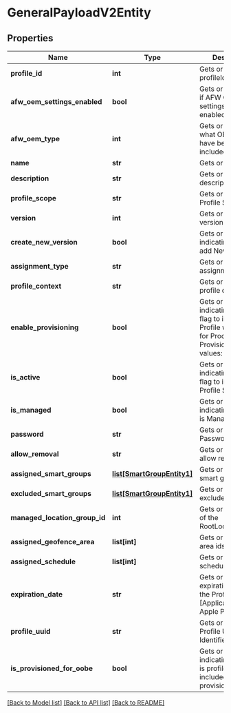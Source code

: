 # GeneralPayloadV2Entity

## Properties
Name | Type | Description | Notes
------------ | ------------- | ------------- | -------------
**profile_id** | **int** | Gets or sets profileId. | [optional] 
**afw_oem_settings_enabled** | **bool** | Gets or sets tracks if AFW OEM settings are enabled. | [optional] 
**afw_oem_type** | **int** | Gets or sets tracks what OEM settings have been included. | [optional] 
**name** | **str** | Gets or sets name. | [optional] 
**description** | **str** | Gets or sets description. | [optional] 
**profile_scope** | **str** | Gets or sets device Profile Scope. | [optional] 
**version** | **int** | Gets or sets version. | [optional] 
**create_new_version** | **bool** | Gets or sets a value indicating whether add New Version. | [optional] 
**assignment_type** | **str** | Gets or sets assignment Type. | [optional] 
**profile_context** | **str** | Gets or sets the profile context. | [optional] 
**enable_provisioning** | **bool** | Gets or sets a value indicating whether flag to indicate Profile will be used for Product Provisioning. Valid values: true, false. | [optional] 
**is_active** | **bool** | Gets or sets a value indicating whether flag to indicate Profile Status. | [optional] 
**is_managed** | **bool** | Gets or sets a value indicating whether is Managed. | [optional] 
**password** | **str** | Gets or sets unlock Password. | [optional] 
**allow_removal** | **str** | Gets or sets the allow removal. | [optional] 
**assigned_smart_groups** | [**list[SmartGroupEntity1]**](SmartGroupEntity1.md) | Gets or sets the smart groups. | [optional] 
**excluded_smart_groups** | [**list[SmartGroupEntity1]**](SmartGroupEntity1.md) | Gets or sets the excluded groups. | [optional] 
**managed_location_group_id** | **int** | Gets or sets the ID of the RootLocationGroup. | [optional] 
**assigned_geofence_area** | **list[int]** | Gets or sets the area ids. | [optional] 
**assigned_schedule** | **list[int]** | Gets or sets the scheduled ids. | [optional] 
**expiration_date** | **str** | Gets or sets expiration Date of the Profile [Applicable for Apple Profiles]. | [optional] 
**profile_uuid** | **str** | Gets or sets the Profile Unique Identifier. | [optional] 
**is_provisioned_for_oobe** | **bool** | Gets or sets a value indicating whether is profile to be included for oobe provisioning. | [optional] 

[[Back to Model list]](../README.md#documentation-for-models) [[Back to API list]](../README.md#documentation-for-api-endpoints) [[Back to README]](../README.md)


